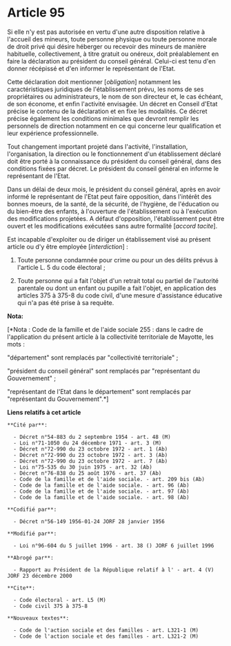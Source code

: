 # Article 95

Si elle n'y est pas autorisée en vertu d'une autre disposition relative à l'accueil des mineurs, toute personne physique ou
toute personne morale de droit privé qui désire héberger ou recevoir des mineurs de manière habituelle, collectivement, à
titre gratuit ou onéreux, doit préalablement en faire la déclaration au président du conseil général. Celui-ci est tenu d'en
donner récépissé et d'en informer le représentant de l'Etat.

Cette déclaration doit mentionner [*obligation*] notamment les caractéristiques juridiques de l'établissement prévu, les noms
de ses propriétaires ou administrateurs, le nom de son directeur et, le cas échéant, de son économe, et enfin l'activité
envisagée. Un décret en Conseil d'Etat précise le contenu de la déclaration et en fixe les modalités. Ce décret précise
également les conditions minimales que devront remplir les personnels de direction notamment en ce qui concerne leur
qualification et leur expérience professionnelle.

Tout changement important projeté dans l'activité, l'installation, l'organisation, la direction ou le fonctionnement d'un
établissement déclaré doit être porté à la connaissance du président du conseil général, dans des conditions fixées par
décret. Le président du conseil général en informe le représentant de l'Etat.

Dans un délai de deux mois, le président du conseil général, après en avoir informé le représentant de l'Etat peut faire
opposition, dans l'intérêt des bonnes moeurs, de la santé, de la sécurité, de l'hygiène, de l'éducation ou du bien-être des
enfants, à l'ouverture de l'établissement ou à l'exécution des modifications projetées. A défaut d'opposition,
l'établissement peut être ouvert et les modifications exécutées sans autre formalité [*accord tacite*].

Est incapable d'exploiter ou de diriger un établissement visé au présent article ou d'y être employée [*interdiction*] :

1. Toute personne condamnée pour crime ou pour un des délits prévus à l'article L. 5 du code électoral ;

2. Toute personne qui a fait l'objet d'un retrait total ou partiel de l'autorité parentale ou dont un enfant ou pupille a
fait l'objet, en application des articles 375 à 375-8 du code civil, d'une mesure d'assistance éducative qui n'a pas été
prise à sa requête.

**Nota:**

[*Nota : Code de la famille et de l'aide sociale 255 : dans le cadre de l'application du présent article à la collectivité
territoriale de Mayotte, les mots :

"département" sont remplacés par "collectivité territoriale" ;

"président du conseil général" sont remplacés par "représentant du Gouvernement" ;

"représentant de l'Etat dans le département" sont remplacés par "représentant du Gouvernement".*]

**Liens relatifs à cet article**

	**Cité par**:

	  - Décret n°54-883 du 2 septembre 1954 - art. 48 (M)
	  - Loi n°71-1050 du 24 décembre 1971 - art. 3 (M)
	  - Décret n°72-990 du 23 octobre 1972 - art. 1 (Ab)
	  - Décret n°72-990 du 23 octobre 1972 - art. 3 (Ab)
	  - Décret n°72-990 du 23 octobre 1972 - art. 7 (Ab)
	  - Loi n°75-535 du 30 juin 1975 - art. 32 (Ab)
	  - Décret n°76-838 du 25 août 1976 - art. 37 (Ab)
	  - Code de la famille et de l'aide sociale. - art. 209 bis (Ab)
	  - Code de la famille et de l'aide sociale. - art. 96 (Ab)
	  - Code de la famille et de l'aide sociale. - art. 97 (Ab)
	  - Code de la famille et de l'aide sociale. - art. 98 (Ab)

	**Codifié par**:

	  - Décret n°56-149 1956-01-24 JORF 28 janvier 1956

	**Modifié par**:

	  - Loi n°96-604 du 5 juillet 1996 - art. 38 () JORF 6 juillet 1996

	**Abrogé par**:

	  - Rapport au Président de la République relatif à l' - art. 4 (V) JORF 23 décembre 2000

	**Cite**:

	  - Code électoral - art. L5 (M)
	  - Code civil 375 à 375-8

	**Nouveaux textes**:

	  - Code de l'action sociale et des familles - art. L321-1 (M)
	  - Code de l'action sociale et des familles - art. L321-2 (M)
